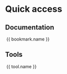 # Quick access

## Documentation

<div class="flex flex-wrap items-end gap-4">
    <div v-for="bookmark in bookmarks" class="group w-32 h-32 shadow-md bg-[#252529] rounded-xl hover:bg-[#313136] hover:shadow-2xl hover:shadow-indigo-500/25 duration-200">
        <a :href="bookmark.link" target="_blank" class="flex flex-col justify-center items-center h-full w-full text-neutral-400 text-center text-sm font-semibold no-underline p-4 group-hover:text-white duration-200">
            <img :src="withBase(`/icons/${bookmark.icon}.svg`)" :alt="bookmark.icon" class="h-14 mb-4">
            {{ bookmark.name }}
        </a>
    </div>
</div>

## Tools

<div class="flex flex-wrap items-end gap-4">
    <div v-for="tool in tools" class="group w-32 h-32 shadow-md bg-[#252529] rounded-xl hover:bg-[#313136] hover:shadow-2xl hover:shadow-indigo-500/25 duration-200">
        <a :href="tool.link" target="_blank" class="flex flex-col justify-center items-center h-full w-full text-neutral-400 text-center text-sm font-semibold p-4 group-hover:text-white duration-200">
            <img :src="withBase(`/icons/${tool.icon}.svg`)" :alt="tool.icon" class="h-14 mb-4">
            {{ tool.name }}
        </a>
    </div>
</div>

<script setup>
import { withBase } from 'vitepress'

const bookmarks = [
  { name: 'Vue', link: 'https://vuejs.org/guide/introduction', icon: 'vue' },
  { name: 'Nuxt', link: 'https://nuxt.com/docs', icon: 'nuxt' },
  { name: 'Tailwind CSS', link: 'https://tailwindcss.com/docs/customizing-colors', icon: 'tailwind-css' },
  { name: 'Tailwind UI', link: 'https://tailwindui.com/components#product-marketing', icon: 'tailwind-ui' },
  { name: 'Headless UI', link: 'https://headlessui.com/vue/menu', icon: 'headless-ui' },
  { name: 'Heroicons', link: 'https://heroicons.com', icon: 'heroicons' },
]

const tools = [
    { name: 'ChatGPT', link: 'https://chat.openai.com/', icon: 'open-ai' },
]
</script>